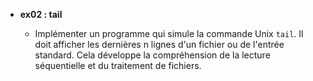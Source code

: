 - **ex02 : tail**

  - Implémenter un programme qui simule la commande Unix `tail`. Il doit afficher les dernières n lignes d'un fichier ou de l'entrée standard. Cela développe la compréhension de la lecture séquentielle et du traitement de fichiers.
